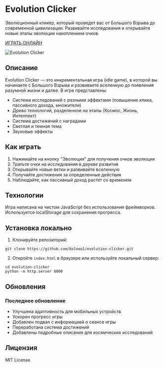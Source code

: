 # Evolution Clicker

Эволюционный кликер, который проведет вас от Большого Взрыва до современной цивилизации. Развивайте исследования и открывайте новые этапы эволюции накоплением очков.

[ИГРАТЬ ОНЛАЙН](https://kolooo1.github.io/evolution-clicker/)

![Evolution Clicker](https://raw.githubusercontent.com/kolooo1/evolution-clicker/main/assets/preview.png)

## Описание

Evolution Clicker — это инкрементальная игра (idle game), в которой вы начинаете с Большого Взрыва и развиваете вселенную до появления разумной жизни и далее. В игре представлены:

- Система исследований с разными эффектами (повышение клика, пассивного дохода, множители)
- Древо технологий, разделенное на этапы (Космос, Жизнь, Интеллект)
- Система достижений с наградами
- Светлая и темная тема
- Звуковые эффекты

## Как играть

1. Нажимайте на кнопку "Эволюция" для получения очков эволюции
2. Тратьте очки на исследования в дереве развития
3. Открывайте новые ветки и развивайте вселенную
4. Получайте достижения за определенные действия
5. Наблюдайте, как пассивный доход растет со временем

## Технологии

Игра написана на чистом JavaScript без использования фреймворков. Используется localStorage для сохранения прогресса.

## Установка локально

1. Клонируйте репозиторий:
```
git clone https://github.com/kolooo1/evolution-clicker.git
```

2. Откройте `index.html` в браузере или используйте локальный сервер:
```
cd evolution-clicker
python -m http.server 8000
```

## Обновления

### Последнее обновление
- Улучшена адаптивность для мобильных устройств
- Ускорен прогресс игры
- Добавлен подвал с информацией о сеансе игры
- Переработана система достижений
- Добавлены подробные описания для космических исследований

## Лицензия

MIT License 